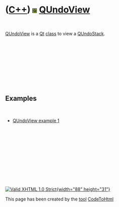 



 

 

 

 

 

([C++](Cpp.htm)) ![Qt](PicQt.png) [QUndoView](CppQUndoView.htm)
===============================================================

 

[QUndoView](CppQUndoView.htm) is a [Qt](CppQt.htm) [class](CppClass.htm)
to view a [QUndoStack](CppQUndoStack.htm).

 

 

 

 

 

Examples
--------

 

-   [QUndoView example 1](CppQUndoViewExample1.htm)

 

 

 

 

 





 

[![Valid XHTML 1.0 Strict](valid-xhtml10.png){width="88"
height="31"}](http://validator.w3.org/check?uri=referer)

This page has been created by the [tool](Tools.htm)
[CodeToHtml](ToolCodeToHtml.htm)
